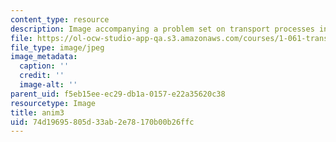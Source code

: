 ```yaml
---
content_type: resource
description: Image accompanying a problem set on transport processes in the environment.
file: https://ol-ocw-studio-app-qa.s3.amazonaws.com/courses/1-061-transport-processes-in-the-environment-fall-2008/74d19695805d33ab2e78170b00b26ffc_anim3.jpg
file_type: image/jpeg
image_metadata:
  caption: ''
  credit: ''
  image-alt: ''
parent_uid: f5eb15ee-ec29-db1a-0157-e22a35620c38
resourcetype: Image
title: anim3
uid: 74d19695-805d-33ab-2e78-170b00b26ffc
---
```

